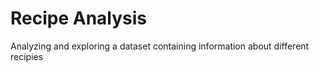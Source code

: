 # Recipe Analysis
Analyzing and exploring a dataset containing information about different recipies


